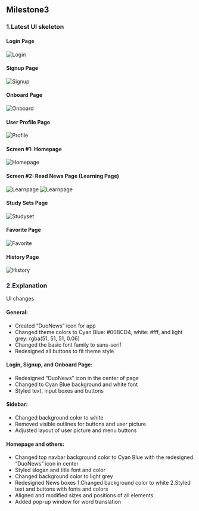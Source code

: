 ## Milestone3

### 1.Latest UI skeleton

#### Login Page
![Login](https://github.com/KingsleyLai/COGS121/blob/master/images/milestone3/Login.png)

#### Signup Page
![Signup](https://github.com/KingsleyLai/COGS121/blob/master/images/milestone3/Signup.png)

#### Onboard Page
![Onboard](https://github.com/KingsleyLai/COGS121/blob/master/images/milestone3/Onboard.png)

#### User Profile Page
![Profile](https://github.com/KingsleyLai/COGS121/blob/master/images/milestone3/Profile.png)

#### Screen #1: Homepage
![Homepage](https://github.com/KingsleyLai/COGS121/blob/master/images/milestone3/Home.png)

#### Screen #2: Read News Page (Learning Page)
![Learnpage](https://github.com/KingsleyLai/COGS121/blob/master/images/milestone3/Learn1.png)
![Learnpage](https://github.com/KingsleyLai/COGS121/blob/master/images/milestone3/Learn2.png)

#### Study Sets Page
![Studyset](https://github.com/KingsleyLai/COGS121/blob/master/images/milestone3/Studyset.png)

#### Favorite Page
![Favorite](https://github.com/KingsleyLai/COGS121/blob/master/images/milestone3/Favorite.png)

#### History Page
![History](https://github.com/KingsleyLai/COGS121/blob/master/images/milestone3/History.png)



### 2.Explanation
UI changes
#### General:
- Created “DuoNews” icon for app
- Changed theme colors to Cyan Blue: #00BCD4, white: #fff, and light grey: rgba(51, 51, 51, 0.06)
- Changed the basic font family to sans-serif
- Redesigned all buttons to fit theme style

#### Login, Signup, and Onboard Page:
- Redesigned “DuoNews” icon in the center of page
- Changed to Cyan Blue background and white font
- Styled text, input boxes and buttons

#### Sidebar:
- Changed background color to white
- Removed visible outlines for buttons and user picture
- Adjusted layout of user picture and menu buttons

#### Homepage and others:
- Changed top navbar background color to Cyan Blue with the redesigned “DuoNews” icon in center
- Styled slogan and title font and color 
- Changed background color to light grey
- Redesigned News boxes
    1.Changed background color to white
    2.Styled text and buttons with fonts and colors
- Aligned and modified sizes and positions of all elements
- Added pop-up window for word translation

